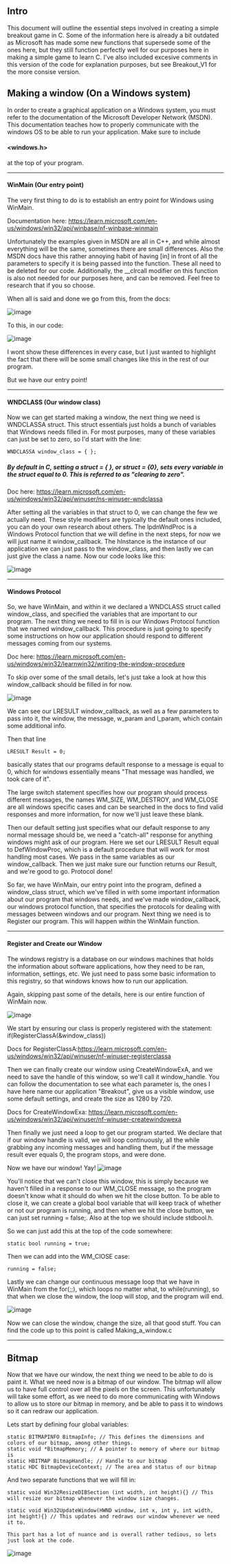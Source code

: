 ## Intro

This document will outline the essential steps involved in creating a simple breakout game in C. Some of the information here is already a bit outdated as Microsoft has made some new functions that supersede some of the ones here, but they still function perfectly well for our purposes here in making a simple game to learn C. I've also included excesive comments in this version of the code for explanation purposes, but see Breakout_V1 for the more consise version.

## Making a window (On a Windows system)

In order to create a graphical application on a Windows system, you must refer to the documentation of the Microsoft Developer Network (MSDN). This documentation teaches how to properly communicate with the windows OS to be able to run your application. Make sure to include 
#### <windows.h> 
at the top of your program.

***

#### WinMain (Our entry point)
The very first thing to do is to establish an entry point for Windows using WinMain.

Documentation here: https://learn.microsoft.com/en-us/windows/win32/api/winbase/nf-winbase-winmain

Unfortunately the examples given in MSDN are all in C++, and while almost everything will be the same, sometimes there are small differences. Also the MSDN docs have this rather annoying habit of having [in] in front of all the parameters to specify it is being passed into the function. These all need to be deleted for our code. Additionally, the \_\_clrcall modifier on this function is also not needed for our purposes here, and can be removed. Feel free to research that if you so choose.

When all is said and done we go from this, from the docs:

![image](https://user-images.githubusercontent.com/38634070/207461957-7914c33d-984c-4ee0-bbb1-9345d945f1cc.png)


To this, in our code:

![image](https://user-images.githubusercontent.com/38634070/207462140-7a9eb707-5329-430f-9462-683a702d1e36.png)

I wont show these differences in every case, but I just wanted to highlight the fact that there will be some small changes like this in the rest of our program.

But we have our entry point! 
***
#### WNDCLASS (Our window class)

Now we can get started making a window, the next thing we need is WNDCLASSA struct. This struct essentials just holds a bunch of variables that Windows needs filled in. For most purposes, many of these variables can just be set to zero, so I'd start with the line:

    WNDCLASSA window_class = { };

##### By default in C, setting a struct = { }, or struct = {0}, sets every variable in the struct equal to 0. This is referred to as "clearing to zero".


Doc here: https://learn.microsoft.com/en-us/windows/win32/api/winuser/ns-winuser-wndclassa

After setting all the variables in that struct to 0, we can change the few we actually need. These style modifiers are typically the default ones included, you can do your own research about others. The lpdnWndProc is a Windows Protocol function that we will define in the next steps, for now we will just name it window_callback. The hInstance is the instance of our application we can just pass to the window_class, and then lastly we can just give the class a name. Now our code looks like this: 

![image](https://user-images.githubusercontent.com/38634070/207518182-9d75e421-98c7-4f70-84da-763ba718f6f2.png)

***
#### Windows Protocol
So, we have WinMain, and within it we declared a WNDCLASS struct called window_class, and specified the variables that are important to our program. The next thing we need to fill in is our Windows Protocol function that we named window_callback. This procedure is just going to specify some instructions on how our application should respond to different messages coming from our systems. 

Doc here: https://learn.microsoft.com/en-us/windows/win32/learnwin32/writing-the-window-procedure

To skip over some of the small details, let's just take a look at how this window_callback should be filled in for now.

![image](https://user-images.githubusercontent.com/38634070/207523679-ccce9d8f-54ca-4153-b12c-138eea050e96.png)

We can see our LRESULT window_callback, as well as a few parameters to pass into it, the window, the message, w_param and l_param, which contain some additional info. 

Then that line 

    LRESULT Result = 0;

basically states that our programs default response to a message is equal to 0, which for windows essentially means "That message was handled, we took care of it".

The large switch statement specifies how our program should process different messages, the names WM_SIZE, WM_DESTROY, and WM_CLOSE are all windows specific cases and can be searched in the docs to find valid responses and more information, for now we'll just leave these blank.

Then our default setting just specifies what our default response to any normal message should be, we need a "catch-all" response for anything windows might ask of our program. Here we set our LRESULT Result equal to DefWindowProc, which is a default procedure that will work for most handling most cases. We pass in the same variables as our window_callback. Then we just make sure our function returns our Result, and we're good to go. Protocol done!

So far, we have WinMain, our entry point into the program, defined a window_class struct, which we've filled in with some important information about our program that windows needs, and we've made window_callback, our windows protocol function, that specifies the protocols for dealing with messages between windows and our program. Next thing we need is to Register our program. This will happen within the WinMain function.

***
#### Register and Create our Window
The windows registry is a database on our windows machines that holds the information about software applications, how they need to be ran, information, settings, etc. We just need to pass some basic information to this registry, so that windows knows how to run our application.

Again, skipping past some of the details, here is our entire function of WinMain now.

![image](https://user-images.githubusercontent.com/38634070/207528526-85a51b17-c035-477c-a565-b8e7cf695d26.png)

We start by ensuring our class is properly registered with the statement:
if(RegisterClassA(&window_class))

Docs for RegisterClassA:https://learn.microsoft.com/en-us/windows/win32/api/winuser/nf-winuser-registerclassa

Then we can finally create our window using CreateWindowExA, and we need to save the handle of this window, so we'll call it window_handle. You can follow the documentation to see what each parameter is, the ones I have here name our application "Breakout", give us a visible window, use some default settings, and create the size as 1280 by 720.

Docs for CreateWindowExa: https://learn.microsoft.com/en-us/windows/win32/api/winuser/nf-winuser-createwindowexa

Then finally we just need a loop to get our program started. We declare that if our window handle is valid, we will loop continuously, all the while grabbing any incoming messages and handling them, but if the message result ever equals 0, the program stops, and were done.

Now we have our window! Yay!
![image](https://user-images.githubusercontent.com/38634070/207694191-b56ea5e2-3209-4240-8fef-8a52c2cafe9a.png)

You'll notice that we can't close this window, this is simply because we haven't filled in a response to our WM_CLOSE message, so the program doesn't know what it should do when we hit the close button. To be able to close it, we can create a global bool variable that will keep track of whether or not our program is running, and then when we hit the close button, we can just set running = false;. Also at the top we should include stdbool.h.

So we can just add this at the top of the code somewhere:

    static bool running = true;

Then we can add into the WM_ClOSE case:

    running = false;

Lastly we can change our continuous message loop that we have in WinMain from the for(;;), which loops no matter what, to while(running), so that when we close the window, the loop will stop, and the program will end.

![image](https://user-images.githubusercontent.com/38634070/207989531-591afac3-51ea-4385-a4d6-824098fc264b.png)

Now we can close the window, change the size, all that good stuff. You can find the code up to this point is called Making_a_window.c

***
## Bitmap

Now that we have our window, the next thing we need to be able to do is paint it. What we need now is a bitmap of our window. The bitmap will allow us to have full control over all the pixels on the screen. This unfortunately will take some effort, as we need to do more communicating with Windows to allow us to store our bitmap in memory, and be able to pass it to windows so it can redraw our application.

Lets start by defining four global variables:

    static BITMAPINFO BitmapInfo; // This defines the dimensions and colors of our bitmap, among other things.
    static void *BitmapMemory; // A pointer to memory of where our bitmap is
    static HBITMAP BitmapHandle; // Handle to our bitmap
    static HDC BitmapDeviceContext; // The area and status of our bitmap

And two separate functions that we will fill in:

    static void Win32ResizeDIBSection (int width, int height){} // This will resize our bitmap whenever the window size changes.
    
    static void Win32UpdateWindow(HWND window, int x, int y, int width, int height){} // This updates and redraws our window whenever we need it to.
    
    This part has a lot of nuance and is overall rather tedious, so lets just look at the code.
   
![image](https://user-images.githubusercontent.com/38634070/207993299-3d828e3e-4b31-495c-b972-4c2e0a45287f.png)

